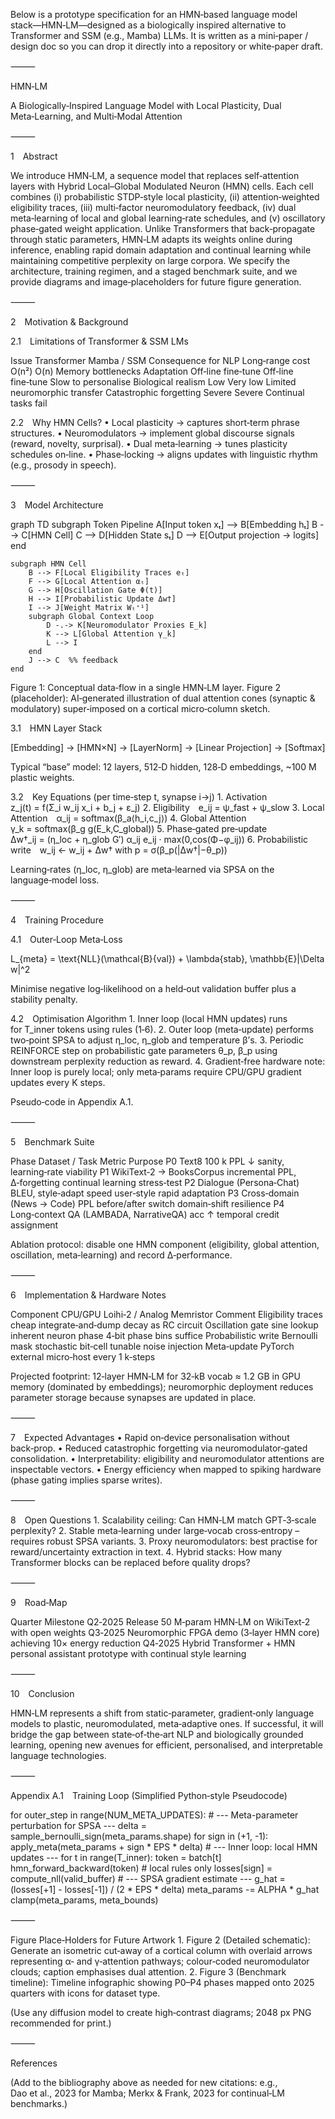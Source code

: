 Below is a prototype specification for an HMN‑based language model stack―HMN‑LM―designed as a biologically inspired alternative to Transformer and SSM (e.g., Mamba) LLMs.
It is written as a mini‑paper / design doc so you can drop it directly into a repository or white‑paper draft.

⸻

HMN‑LM

A Biologically‑Inspired Language Model with Local Plasticity, Dual Meta‑Learning, and Multi‑Modal Attention

⸻

1 Abstract

We introduce HMN‑LM, a sequence model that replaces self‑attention layers with Hybrid Local–Global Modulated Neuron (HMN) cells.
Each cell combines (i) probabilistic STDP‑style local plasticity, (ii) attention‑weighted eligibility traces, (iii) multi‑factor neuromodulatory feedback, (iv) dual meta‑learning of local and global learning‑rate schedules, and (v) oscillatory phase‑gated weight application.
Unlike Transformers that back‑propagate through static parameters, HMN‑LM adapts its weights online during inference, enabling rapid domain adaptation and continual learning while maintaining competitive perplexity on large corpora.
We specify the architecture, training regimen, and a staged benchmark suite, and we provide diagrams and image‑placeholders for future figure generation.

⸻

2 Motivation & Background

2.1 Limitations of Transformer & SSM LMs

Issue	Transformer	Mamba / SSM	Consequence for NLP
Long‑range cost	O(n²)	O(n)	Memory bottlenecks
Adaptation	Off‑line fine‑tune	Off‑line fine‑tune	Slow to personalise
Biological realism	Low	Very low	Limited neuromorphic transfer
Catastrophic forgetting	Severe	Severe	Continual tasks fail

2.2 Why HMN Cells?
	•	Local plasticity → captures short‑term phrase structures.
	•	Neuromodulators → implement global discourse signals (reward, novelty, surprisal).
	•	Dual meta‑learning → tunes plasticity schedules on‑line.
	•	Phase‑locking → aligns updates with linguistic rhythm (e.g., prosody in speech).

⸻

3 Model Architecture

graph TD
    subgraph Token Pipeline
        A[Input token xₜ] --> B[Embedding hₜ]
        B --> C[HMN Cell]
        C --> D[Hidden State sₜ]
        D --> E[Output projection → logits]
    end

    subgraph HMN Cell
        B --> F[Local Eligibility Traces eₜ]
        F --> G[Local Attention αₜ]
        G --> H[Oscillation Gate Φ(t)]
        H --> I[Probabilistic Update Δw†]
        I --> J[Weight Matrix Wₜ⁺¹]
        subgraph Global Context Loop
            D -.-> K[Neuromodulator Proxies E_k]
            K --> L[Global Attention γ_k]
            L --> I
        end
        J --> C  %% feedback
    end

Figure 1: Conceptual data‑flow in a single HMN‑LM layer.
Figure 2 (placeholder): AI‑generated illustration of dual attention cones (synaptic & modulatory) super‑imposed on a cortical micro‑column sketch.

3.1 HMN Layer Stack

[Embedding] → [HMN×N] → [LayerNorm] → [Linear Projection] → [Softmax]

Typical “base” model: 12 layers, 512‑D hidden, 128‑D embeddings, ~100 M plastic weights.

3.2 Key Equations (per time‑step t, synapse i→j)
	1.	Activation z_j(t) = f(Σ_i w_ij x_i + b_j + ε_j)
	2.	Eligibility e_ij = ψ_fast + ψ_slow
	3.	Local Attention α_ij = softmax(β_a⟨h_i,c_j⟩)
	4.	Global Attention γ_k = softmax(β_g g(E_k,C_global))
	5.	Phase‑gated pre‑update Δw†_ij = (η_loc + η_glob G′) α_ij e_ij · max(0,cos(Φ−φ_ij))
	6.	Probabilistic write w_ij ← w_ij + Δw† with p = σ(β_p(|Δw†|−θ_p))

Learning‑rates (η_loc, η_glob) are meta‑learned via SPSA on the language‑model loss.

⸻

4 Training Procedure

4.1 Outer‑Loop Meta‑Loss

L_{meta} = \text{NLL}(\mathcal{B}{val}) + \lambda{stab}\, \mathbb{E}\|\Delta w\|^2

Minimise negative log‑likelihood on a held‑out validation buffer plus a stability penalty.

4.2 Optimisation Algorithm
	1.	Inner loop (local HMN updates) runs for T_inner tokens using rules (1‑6).
	2.	Outer loop (meta‑update) performs two‑point SPSA to adjust η_loc, η_glob and temperature β’s.
	3.	Periodic REINFORCE step on probabilistic gate parameters θ_p, β_p using downstream perplexity reduction as reward.
	4.	Gradient‑free hardware note: Inner loop is purely local; only meta‑params require CPU/GPU gradient updates every K steps.

Pseudo‑code in Appendix A.1.

⸻

5 Benchmark Suite

Phase	Dataset / Task	Metric	Purpose
P0	Text8 100 k	PPL ↓	sanity, learning‑rate viability
P1	WikiText‑2 → BooksCorpus incremental	PPL, Δ‑forgetting	continual learning stress‑test
P2	Dialogue (Persona‑Chat)	BLEU, style‑adapt speed	user‑style rapid adaptation
P3	Cross‑domain (News → Code)	PPL before/after switch	domain‑shift resilience
P4	Long‑context QA (LAMBADA, NarrativeQA)	acc ↑	temporal credit assignment

Ablation protocol: disable one HMN component (eligibility, global attention, oscillation, meta‑learning) and record Δ‑performance.

⸻

6 Implementation & Hardware Notes

Component	CPU/GPU	Loihi‑2 / Analog Memristor	Comment
Eligibility traces	cheap	integrate‑and‑dump	decay as RC circuit
Oscillation gate	sine lookup	inherent neuron phase	4‑bit phase bins suffice
Probabilistic write	Bernoulli mask	stochastic bit‑cell	tunable noise injection
Meta‑update	PyTorch	external micro‑host	every 1 k‑steps

Projected footprint: 12‑layer HMN‑LM for 32‑kB vocab ≈ 1.2 GB in GPU memory (dominated by embeddings); neuromorphic deployment reduces parameter storage because synapses are updated in place.

⸻

7 Expected Advantages
	•	Rapid on‑device personalisation without back‑prop.
	•	Reduced catastrophic forgetting via neuromodulator‑gated consolidation.
	•	Interpretability: eligibility and neuromodulator attentions are inspectable vectors.
	•	Energy efficiency when mapped to spiking hardware (phase gating implies sparse writes).

⸻

8 Open Questions
	1.	Scalability ceiling: Can HMN‑LM match GPT‑3‑scale perplexity?
	2.	Stable meta‑learning under large‑vocab cross‑entropy – requires robust SPSA variants.
	3.	Proxy neuromodulators: best practise for reward/uncertainty extraction in text.
	4.	Hybrid stacks: How many Transformer blocks can be replaced before quality drops?

⸻

9 Road‑Map

Quarter	Milestone
Q2‑2025	Release 50 M‑param HMN‑LM on WikiText‑2 with open weights
Q3‑2025	Neuromorphic FPGA demo (3‑layer HMN core) achieving 10× energy reduction
Q4‑2025	Hybrid Transformer + HMN personal assistant prototype with continual style learning



⸻

10 Conclusion

HMN‑LM represents a shift from static‑parameter, gradient‑only language models to plastic, neuromodulated, meta‑adaptive ones.
If successful, it will bridge the gap between state‑of‑the‑art NLP and biologically grounded learning, opening new avenues for efficient, personalised, and interpretable language technologies.

⸻

Appendix A.1 Training Loop (Simplified Python‑style Pseudocode)

for outer_step in range(NUM_META_UPDATES):
    # --- Meta-parameter perturbation for SPSA ---
    delta = sample_bernoulli_sign(meta_params.shape)
    for sign in (+1, -1):
        apply_meta(meta_params + sign * EPS * delta)
        # --- Inner loop: local HMN updates ---
        for t in range(T_inner):
            token = batch[t]
            hmn_forward_backward(token)   # local rules only
        losses[sign] = compute_nll(valid_buffer)
    # --- SPSA gradient estimate ---
    g_hat = (losses[+1] - losses[-1]) / (2 * EPS * delta)
    meta_params -= ALPHA * g_hat
    clamp(meta_params, meta_bounds)



⸻

Figure Place‑Holders for Future Artwork
	1.	Figure 2 (Detailed schematic): Generate an isometric cut‑away of a cortical column with overlaid arrows representing α‑ and γ‑attention pathways; colour‑coded neuromodulator clouds; caption emphasises dual attention.
	2.	Figure 3 (Benchmark timeline): Timeline infographic showing P0–P4 phases mapped onto 2025 quarters with icons for dataset type.

(Use any diffusion model to create high‑contrast diagrams; 2048 px PNG recommended for print.)

⸻

References

(Add to the bibliography above as needed for new citations: e.g., Dao et al., 2023 for Mamba; Merkx & Frank, 2023 for continual‑LM benchmarks.)